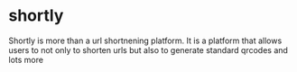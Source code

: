 # shortly
Shortly is more than a url shortnening platform. It is a platform that allows users to not only to shorten urls but also to generate standard qrcodes and lots more
